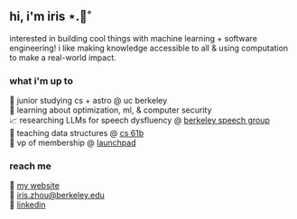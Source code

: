 ## hi, i'm iris ⋆.🌷˚ 
interested in building cool things with machine learning + software engineering! i like making knowledge accessible to all & using computation to make a real-world impact.

### what i'm up to
🧸 junior studying cs + astro @ uc berkeley  
🌱 learning about optimization, ml, & computer security  
📈 researching LLMs for speech dysfluency @ [berkeley speech group](https://people.eecs.berkeley.edu/~gopala/)  
📓 teaching data structures @ [cs 61b](https://sp25.datastructur.es/)  
🚀 vp of membership @ [launchpad](https://launchpad.studentorg.berkeley.edu/)  

### reach me
🔗 [my website](https://iriszhou-iyz.github.io/)  
📧 iris.zhou@berkeley.edu  
📍 [linkedin](https://www.linkedin.com/in/iriszhou-iyz)
